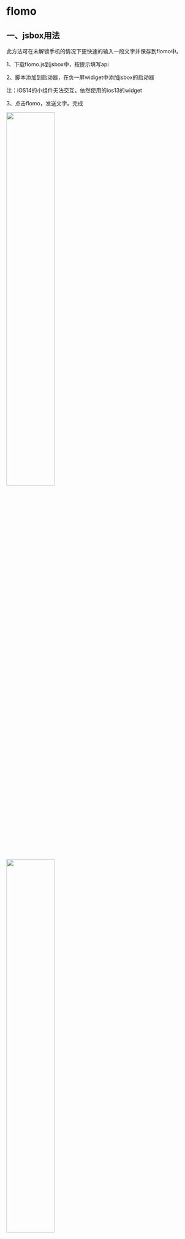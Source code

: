 # flomo
## 一、jsbox用法

此方法可在未解锁手机的情况下更快速的输入一段文字并保存到flomo中。

1、下载flomo.js到jsbox中，按提示填写api

2、脚本添加到启动器，在负一屏widiget中添加jsbox的启动器

注：iOS14的小组件无法交互，依然使用的ios13的widget

3、点击flomo，发送文字。完成

<img src="https://raw.githubusercontent.com/smartmimi/flomo/main/1.PNG" width="50%" height="50%">

<img src="https://raw.githubusercontent.com/smartmimi/flomo/main/2.PNG" width="50%" height="50%">

<img src="https://raw.githubusercontent.com/smartmimi/flomo/main/3.PNG" width="50%" height="50%">

<img src="https://raw.githubusercontent.com/smartmimi/flomo/main/4.PNG" width="50%" height="50%">

## 二、Taio用法


Appstore里下载Taio，现在暂时未收费，是一个文本处理软件，软件内提供多个动作以及可自行编写动作。

[点击安装](taio://actions?action=import&url=https%3A%2F%2Fraw.githubusercontent.com%2Fsmartmimi%2Fflomo%2Fmain%2Fflomo.taioactions)

或复制如下链接到手机浏览器打开

taio://actions?action=import&url=https%3A%2F%2Fraw.githubusercontent.com%2Fsmartmimi%2Fflomo%2Fmain%2Fflomo.taioactions


1、安装Taio并用如上方法安装flomo.taioactions动作

2、编辑该动作，按提示填入api

3、在Taio中选中一段文字，点击右上角的闪电符号，选择此动作即可（如看不到，可在动作库中将此脚本移动到“编辑器”中）
